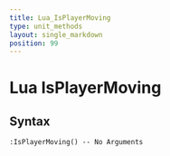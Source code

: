 ```yaml
---
title: Lua_IsPlayerMoving
type: unit_methods
layout: single_markdown
position: 99
---
```


# Lua IsPlayerMoving

## Syntax

```
:IsPlayerMoving() -- No Arguments
```

